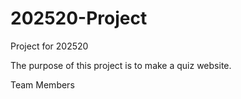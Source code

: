 # 202520-Project
Project for 202520

The purpose of this project is to make a quiz website. 

Team Members
